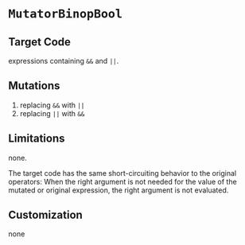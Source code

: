 # `MutatorBinopBool`

## Target Code

expressions containing `&&` and `||`.

## Mutations

1. replacing `&&` with `||`
2. replacing `||` with `&&`

## Limitations

none.

The target code has the same short-circuiting behavior to the original operators: When the right argument is not needed for the value of the mutated or original expression, the right argument is not evaluated.

## Customization

none
